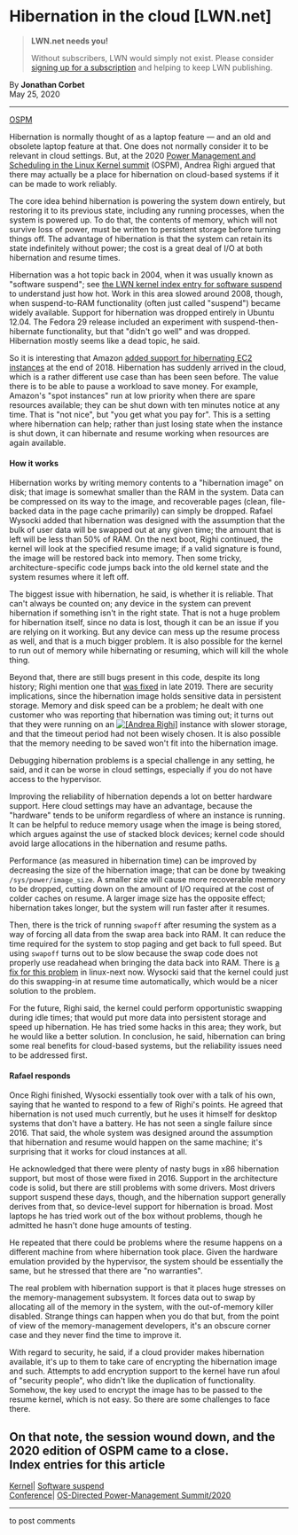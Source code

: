 # Hibernation in the cloud [LWN.net]

> **LWN.net needs you!**
> 
> Without subscribers, LWN would simply not exist. Please consider [signing up for a subscription](/Promo/nst-nag2/subscribe) and helping to keep LWN publishing. 

By **Jonathan Corbet**  
May 25, 2020 

* * *

[OSPM](/Articles/820337/)

Hibernation is normally thought of as a laptop feature — and an old and obsolete laptop feature at that. One does not normally consider it to be relevant in cloud settings. But, at the 2020 [Power Management and Scheduling in the Linux Kernel summit](http://retis.sssup.it/ospm-summit/) (OSPM), Andrea Righi argued that there may actually be a place for hibernation on cloud-based systems if it can be made to work reliably. 

The core idea behind hibernation is powering the system down entirely, but restoring it to its previous state, including any running processes, when the system is powered up. To do that, the contents of memory, which will not survive loss of power, must be written to persistent storage before turning things off. The advantage of hibernation is that the system can retain its state indefinitely without power; the cost is a great deal of I/O at both hibernation and resume times. 

Hibernation was a hot topic back in 2004, when it was usually known as "software suspend"; see [the LWN kernel index entry for software suspend](/Kernel/Index/#Software_suspend) to understand just how hot. Work in this area slowed around 2008, though, when suspend-to-RAM functionality (often just called "suspend") became widely available. Support for hibernation was dropped entirely in Ubuntu 12.04. The Fedora 29 release included an experiment with suspend-then-hibernate functionality, but that "didn't go well" and was dropped. Hibernation mostly seems like a dead topic, he said. 

So it is interesting that Amazon [added support for hibernating EC2 instances](https://aws.amazon.com/blogs/aws/new-hibernate-your-ec2-instances/) at the end of 2018. Hibernation has suddenly arrived in the cloud, which is a rather different use case than has been seen before. The value there is to be able to pause a workload to save money. For example, Amazon's "spot instances" run at low priority when there are spare resources available; they can be shut down with ten minutes notice at any time. That is "not nice", but "you get what you pay for". This is a setting where hibernation can help; rather than just losing state when the instance is shut down, it can hibernate and resume working when resources are again available. 

#### How it works

Hibernation works by writing memory contents to a "hibernation image" on disk; that image is somewhat smaller than the RAM in the system. Data can be compressed on its way to the image, and recoverable pages (clean, file-backed data in the page cache primarily) can simply be dropped. Rafael Wysocki added that hibernation was designed with the assumption that the bulk of user data will be swapped out at any given time; the amount that is left will be less than 50% of RAM. On the next boot, Righi continued, the kernel will look at the specified resume image; if a valid signature is found, the image will be restored back into memory. Then some tricky, architecture-specific code jumps back into the old kernel state and the system resumes where it left off. 

The biggest issue with hibernation, he said, is whether it is reliable. That can't always be counted on; any device in the system can prevent hibernation if something isn't in the right state. That is not a huge problem for hibernation itself, since no data is lost, though it can be an issue if you are relying on it working. But any device can mess up the resume process as well, and that is a much bigger problem. It is also possible for the kernel to run out of memory while hibernating or resuming, which will kill the whole thing. 

Beyond that, there are still bugs present in this code, despite its long history; Righi mention one that [was fixed](https://lore.kernel.org/linux-pm/2167643.HFCj9E3NaD@kreacher/t/) in late 2019. There are security implications, since the hibernation image holds sensitive data in persistent storage. Memory and disk speed can be a problem; he dealt with one customer who was reporting that hibernation was timing out; it turns out that they were running on an [![\[Andrea Righi\]](https://static.lwn.net/images/conf/2020/ospm/AndreaRighi-sm.png)](/Articles/821160/) instance with slower storage, and that the timeout period had not been wisely chosen. It is also possible that the memory needing to be saved won't fit into the hibernation image. 

Debugging hibernation problems is a special challenge in any setting, he said, and it can be worse in cloud settings, especially if you do not have access to the hypervisor. 

Improving the reliability of hibernation depends a lot on better hardware support. Here cloud settings may have an advantage, because the "hardware" tends to be uniform regardless of where an instance is running. It can be helpful to reduce memory usage when the image is being stored, which argues against the use of stacked block devices; kernel code should avoid large allocations in the hibernation and resume paths. 

Performance (as measured in hibernation time) can be improved by decreasing the size of the hibernation image; that can be done by tweaking `/sys/power/image_size`. A smaller size will cause more recoverable memory to be dropped, cutting down on the amount of I/O required at the cost of colder caches on resume. A larger image size has the opposite effect; hibernation takes longer, but the system will run faster after it resumes. 

Then, there is the trick of running `swapoff` after resuming the system as a way of forcing all data from the swap area back into RAM. It can reduce the time required for the system to stop paging and get back to full speed. But using `swapoff` turns out to be slow because the swap code does not properly use readahead when bringing the data back into RAM. There is [a fix for this problem](/ml/linux-kernel/20200418084705.GA147642@xps-13/) in linux-next now. Wysocki said that the kernel could just do this swapping-in at resume time automatically, which would be a nicer solution to the problem. 

For the future, Righi said, the kernel could perform opportunistic swapping during idle times; that would put more data into persistent storage and speed up hibernation. He has tried some hacks in this area; they work, but he would like a better solution. In conclusion, he said, hibernation can bring some real benefits for cloud-based systems, but the reliability issues need to be addressed first. 

#### Rafael responds

Once Righi finished, Wysocki essentially took over with a talk of his own, saying that he wanted to respond to a few of Righi's points. He agreed that hibernation is not used much currently, but he uses it himself for desktop systems that don't have a battery. He has not seen a single failure since 2016. That said, the whole system was designed around the assumption that hibernation and resume would happen on the same machine; it's surprising that it works for cloud instances at all. 

He acknowledged that there were plenty of nasty bugs in x86 hibernation support, but most of those were fixed in 2016. Support in the architecture code is solid, but there are still problems with some drivers. Most drivers support suspend these days, though, and the hibernation support generally derives from that, so device-level support for hibernation is broad. Most laptops he has tried work out of the box without problems, though he admitted he hasn't done huge amounts of testing. 

He repeated that there could be problems where the resume happens on a different machine from where hibernation took place. Given the hardware emulation provided by the hypervisor, the system should be essentially the same, but he stressed that there are "no warranties". 

The real problem with hibernation support is that it places huge stresses on the memory-management subsystem. It forces data out to swap by allocating all of the memory in the system, with the out-of-memory killer disabled. Strange things can happen when you do that but, from the point of view of the memory-management developers, it's an obscure corner case and they never find the time to improve it. 

With regard to security, he said, if a cloud provider makes hibernation available, it's up to them to take care of encrypting the hibernation image and such. Attempts to add encryption support to the kernel have run afoul of "security people", who didn't like the duplication of functionality. Somehow, the key used to encrypt the image has to be passed to the resume kernel, which is not easy. So there are some challenges to face there. 

On that note, the session wound down, and the 2020 edition of OSPM came to a close.  
Index entries for this article  
---  
[Kernel](/Kernel/Index)| [Software suspend](/Kernel/Index#Software_suspend)  
[Conference](/Archives/ConferenceIndex/)| [OS-Directed Power-Management Summit/2020](/Archives/ConferenceIndex/#OS-Directed_Power-Management_Summit-2020)  
  


* * *

to post comments 
